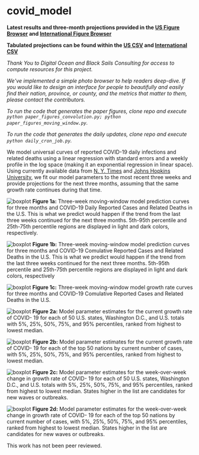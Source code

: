 # covid_model

**Latest results and three-month projections provided in the [US Figure Browser](https://htmlpreview.github.io/?https://github.com/douglasmason/covid_model/blob/master/plot_browser_moving_window_statsmodels_only_US_states/index.html) and [International Figure Browser](https://htmlpreview.github.io/?https://github.com/douglasmason/covid_model/blob/master/plot_browser_moving_window_statsmodels_only_countries/index.html)**

**Tabulated projections can be found within the [US CSV](https://covid-figures.s3-us-west-2.amazonaws.com/2020_05_21_date_smoothed_moving_window_21_days_US_states_region_statsmodels/simplified_state_prediction.csv) and [International CSV](https://covid-figures.s3-us-west-2.amazonaws.com/2020_05_21_date_smoothed_moving_window_21_days_countries_region_statsmodels/simplified_state_prediction.csv)**

*Thank You to Digital Ocean and Black Sails Consulting for access to compute resources for this project.*

*We've  implemented a simple photo browser to help readers deep-dive. If you would like to design an interface for people to beautifully and easily find their nation, province, or county, and the metrics that matter to them, please contact the contributors.*

*To run the code that generates the paper figures, clone repo and execute `python paper_figures_convolution.py; python paper_figures_moving_window.py`.*

*To run the code that generates the daily updates, clone repo and execute `python daily_cron_job.py`.*

We model universal curves of reported COVID-19 daily  infections and related deaths using a linear regression with standard errors and a weekly profile in the log space (making it an exponential regression in linear space). Using currently available data from [N. Y. Times](https://github.com/nytimes/covid-19-data) and [Johns Hopkins University](https://github.com/CSSEGISandData/COVID-19), we fit our model parameters to the most recent three weeks and provide projections for the next three months, assuming that the same growth rate continues during that time.

![boxplot](/static_figures/statsmodels_solutions_filled_quantiles.png?)
**Figure 1a:** Three-week moving-window model prediction curves for three months and COVID-19 Daily Reported Cases and Related Deaths in the U.S. This is what we predict would happen if the trend from the last three weeks continued for the next three months. 5th-95th percentile and 25th-75th percentile regions are displayed in light and dark colors, respectively.

![boxplot](/static_figures/statsmodels_solutions_cumulative_filled_quantiles.png?)
**Figure 1b:** Three-week moving-window model prediction curves for three months and COVID-19 Comulative Reported Cases and Related Deaths in the U.S. This is what we predict would happen if the trend from the last three weeks continued for the next three months. 5th-95th percentile and 25th-75th percentile regions are displayed in light and dark colors, respectively

![boxplot](/static_figures/statsmodels_growth_rate_time_series.png?)
**Figure 1c:** Three-week moving-window model growth rate curves for three months and COVID-19 Comulative Reported Cases and Related Deaths in the U.S.

![boxplot](/static_figures/simplified_boxplot_for_positive_slope_statsmodels.png?)
**Figure 2a:** Model parameter estimates for the current growth rate of COVID- 19 for each of 50 U.S. states, Washington D.C., and U.S. totals with 5%, 25%, 50%, 75%, and 95% percentiles, ranked from highest to lowest median. 

![boxplot](/static_figures/intl_simplified_boxplot_for_positive_slope_statsmodels.png?)
**Figure 2b:** Model parameter estimates for the current growth rate of COVID- 19 for each of the top 50 nations by current number of cases, with 5%, 25%, 50%, 75%, and 95% percentiles, ranked from highest to lowest median. 

![boxplot](/static_figures/simplified_boxplot_for_positive_slope_statsmodels_acc.png?)
**Figure 2c:** Model parameter estimates for the week-over-week change in growth rate of COVID- 19 for each of 50 U.S. states, Washington D.C., and U.S. totals with 5%, 25%, 50%, 75%, and 95% percentiles, ranked from highest to lowest median. States  higher in the list are candidates for new waves or outbreaks.

![boxplot](/static_figures/intl_simplified_boxplot_for_positive_slope_statsmodels_acc.png?)
**Figure 2d:** Model parameter estimates for the week-over-week change in growth rate of COVID- 19 for each of the top 50 nations by current number of cases, with 5%, 25%, 50%, 75%, and 95% percentiles, ranked from highest to lowest median. States  higher in the list are candidates for new waves or outbreaks.

This work has not been peer reviewed.
